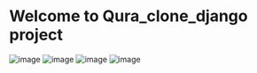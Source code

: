 # Welcome to Qura_clone_django project

![image](https://github.com/warsi0707/Qura_clone_django/assets/113710277/68b86a1d-961d-47cd-afb5-7d3c7407fe87)
![image](https://github.com/warsi0707/Qura_clone_django/assets/113710277/173c5eb4-7f14-4e18-a869-6378468b3271)
![image](https://github.com/warsi0707/Qura_clone_django/assets/113710277/0024619c-b19d-4fc2-b4ab-aa1134baf300)
![image](https://github.com/warsi0707/Qura_clone_django/assets/113710277/e40c82e4-dbb2-4533-a4b3-78f80fb7b8a8)
